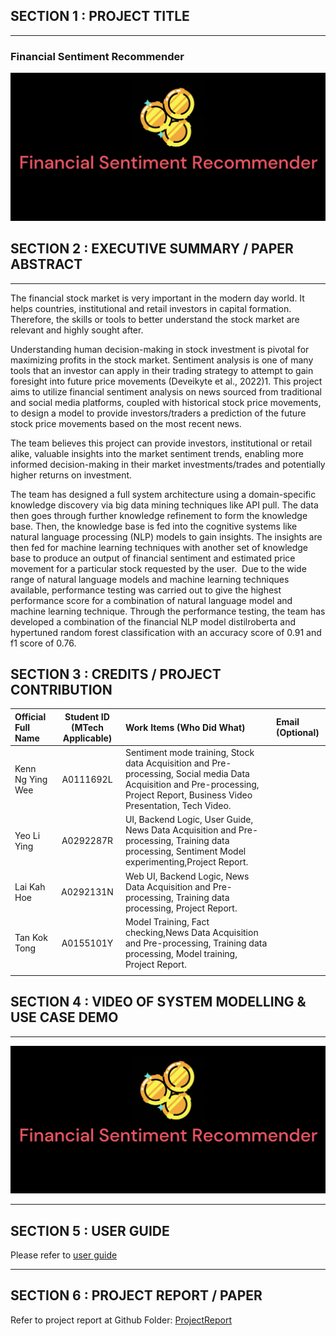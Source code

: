 ## SECTION 1 : PROJECT TITLE
---
### Financial Sentiment Recommender
![image-banner](./img/banner.png)

## SECTION 2 : EXECUTIVE SUMMARY / PAPER ABSTRACT
---
The financial stock market is very important in the modern day world. It helps countries, institutional and retail investors in capital formation. Therefore, the skills or tools to better understand the stock market are relevant and highly sought after. 

Understanding human decision-making in stock investment is pivotal for maximizing profits in the stock market. Sentiment analysis is one of many tools that an investor can apply in their trading strategy to attempt to gain foresight into future price movements (Deveikyte et al., 2022)1. This project aims to utilize financial sentiment analysis on news sourced from traditional and social media platforms, coupled with historical stock price movements, to design a model to provide investors/traders a prediction of the future stock price movements based on the most recent news.

The team believes this project can provide investors, institutional or retail alike, valuable insights into the market sentiment trends, enabling more informed decision-making in their market investments/trades and potentially higher returns on investment.

The team has designed a full system architecture using a domain-specific knowledge discovery via big data mining techniques like API pull. The data then goes through further knowledge refinement to form the knowledge base. Then, the knowledge base is fed into the cognitive systems like natural language processing (NLP) models to gain insights. The insights are then fed for machine learning techniques with another set of knowledge base to produce an output of financial sentiment and estimated price movement for a particular stock requested by the user.  Due to the wide range of natural language models and machine learning techniques available, performance testing was carried out to give the highest performance score for a combination of natural language model and machine learning technique. Through the performance testing, the team has developed a combination of the financial NLP model distilroberta and hypertuned random forest classification with an accuracy score of 0.91 and f1 score of 0.76.

## SECTION 3 : CREDITS / PROJECT CONTRIBUTION

| Official Full Name | Student ID (MTech Applicable) | Work Items (Who Did What)                                                                                                                                                      | Email (Optional) |
| :----------------- | :---------------------------: | :----------------------------------------------------------------------------------------------------------------------------------------------------------------------------- | :--------------- |
| Kenn Ng Ying Wee   |           A0111692L           | Sentiment mode training, Stock data Acquisition and Pre-processing, Social media Data Acquisition and Pre-processing, Project Report, Business Video Presentation, Tech Video. |                  |
| Yeo Li Ying        |           A0292287R           | UI, Backend Logic, User Guide, News Data Acquisition and Pre-processing, Training data processing, Sentiment Model experimenting,Project Report.                               |                  |
| Lai Kah Hoe        |           A0292131N           | Web UI, Backend Logic, News Data Acquisition and Pre-processing, Training data processing, Project Report.                                                                     |                  |
| Tan Kok Tong       |           A0155101Y           | Model Training, Fact checking,News Data Acquisition and Pre-processing, Training data processing, Model training, Project Report.                                              |                  |
|                    |                               |                                                                                                                                                                                |                  |

## SECTION 4 : VIDEO OF SYSTEM MODELLING & USE CASE DEMO
---

![image-banner](./img/banner.png)

---

## SECTION 5 : USER GUIDE

Please refer to [user guide](https://www.google.com)

---

## SECTION 6 : PROJECT REPORT / PAPER

Refer to project report at Github Folder: [ProjectReport](https://www.google.com)
